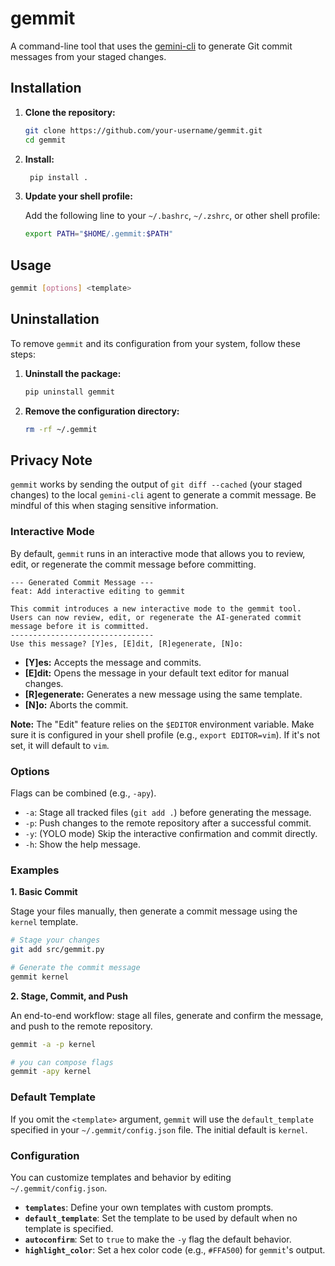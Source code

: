 # gemmit

A command-line tool that uses the [gemini-cli](https://github.com/google-gemini/gemini-cli?tab=readme-ov-file#quickstart) to generate Git commit messages from your staged changes.

## Installation

1.  **Clone the repository:**
    ```bash
    git clone https://github.com/your-username/gemmit.git
    cd gemmit
    ```

2.  **Install:**
    ```bash
     pip install .
    ```

3.  **Update your shell profile:**

    Add the following line to your `~/.bashrc`, `~/.zshrc`, or other shell profile:
    ```bash
    export PATH="$HOME/.gemmit:$PATH"
    ```

## Usage

```bash
gemmit [options] <template>
```

## Uninstallation

To remove `gemmit` and its configuration from your system, follow these steps:

1.  **Uninstall the package:**
    ```bash
    pip uninstall gemmit
    ```

2.  **Remove the configuration directory:**
    ```bash
    rm -rf ~/.gemmit
    ```

## Privacy Note

`gemmit` works by sending the output of `git diff --cached` (your staged changes) to the local `gemini-cli` agent to generate a commit message. Be mindful of this when staging sensitive information.

### Interactive Mode

By default, `gemmit` runs in an interactive mode that allows you to review, edit, or regenerate the commit message before committing.

```
--- Generated Commit Message ---
feat: Add interactive editing to gemmit

This commit introduces a new interactive mode to the gemmit tool.
Users can now review, edit, or regenerate the AI-generated commit
message before it is committed.
--------------------------------
Use this message? [Y]es, [E]dit, [R]egenerate, [N]o:
```

*   **[Y]es:** Accepts the message and commits.
*   **[E]dit:** Opens the message in your default text editor for manual changes.
*   **[R]egenerate:** Generates a new message using the same template.
*   **[N]o:** Aborts the commit.

**Note:** The "Edit" feature relies on the `$EDITOR` environment variable. Make sure it is configured in your shell profile (e.g., `export EDITOR=vim`). If it's not set, it will default to `vim`.

### Options

Flags can be combined (e.g., `-apy`).

*   `-a`: Stage all tracked files (`git add .`) before generating the message.
*   `-p`: Push changes to the remote repository after a successful commit.
*   `-y`: (YOLO mode) Skip the interactive confirmation and commit directly.
*   `-h`: Show the help message.

### Examples

**1. Basic Commit**

Stage your files manually, then generate a commit message using the `kernel` template.

```bash
# Stage your changes
git add src/gemmit.py

# Generate the commit message
gemmit kernel
```

**2. Stage, Commit, and Push**

An end-to-end workflow: stage all files, generate and confirm the message, and push to the remote repository.

```bash
gemmit -a -p kernel

# you can compose flags
gemmit -apy kernel
```

### Default Template

If you omit the `<template>` argument, `gemmit` will use the `default_template` specified in your `~/.gemmit/config.json` file. The initial default is `kernel`.

### Configuration

You can customize templates and behavior by editing `~/.gemmit/config.json`.

*   **`templates`**: Define your own templates with custom prompts.
*   **`default_template`**: Set the template to be used by default when no template is specified.
*   **`autoconfirm`**: Set to `true` to make the `-y` flag the default behavior.
*   **`highlight_color`**: Set a hex color code (e.g., `#FFA500`) for `gemmit`'s output.
